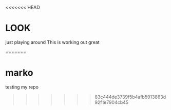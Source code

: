 <<<<<<< HEAD
# LOOK
just playing around 
This is working out great

=======
# marko
testing my repo
>>>>>>> 83c444de3739f5b4afb5913863d92f1e7904cb45
